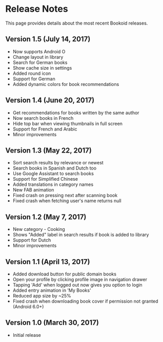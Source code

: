 # Release Notes

This page provides details about the most recent Bookoid releases.

## Version 1.5 (July 14, 2017)

* Now supports Android O
* Change layout in library
* Search for German books
* Show cache size in settings
* Added round icon
* Support for German
* Added dynamic colors for book recommendations

## Version 1.4 (June 20, 2017)

* Get recommendations for books written by the same author
* Now search books in French
* Hide top bar when viewing thumbnails in full screen
* Support for French and Arabic
* Minor improvements

## Version 1.3 (May 22, 2017)

* Sort search results by relevance or newest
* Search books in Spanish and Dutch too
* Use Google Assistant to search books
* Support for Simplified Chinese
* Added translations in category names
* New FAB animation
* Fixed crash on pressing next after scanning book
* Fixed crash when fetching user's name returns null

## Version 1.2 (May 7, 2017)

* New category - Cooking
* Shows "Added" label in search results if book is added to library
* Support for Dutch
* Minor improvements

## Version 1.1 (April 13, 2017)

* Added download button for public domain books
* Open your profile by clicking profile image in navigation drawer
* Tapping 'Add' when logged out now gives you option to login
* Added entry animation in 'My Books'
* Reduced app size by ~25%
* Fixed crash when downloading book cover if permission not granted (Android 6.0+)

## Version 1.0 (March 30, 2017)

* Initial release
